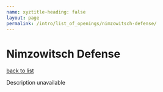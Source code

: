 ```yaml
---
name: xyztitle-heading: false
layout: page
permalink: /intro/list_of_openings/nimzowitsch-defense/
---
```


# Nimzowitsch Defense

[back to list](../../list_of_openings)

Description unavailable
